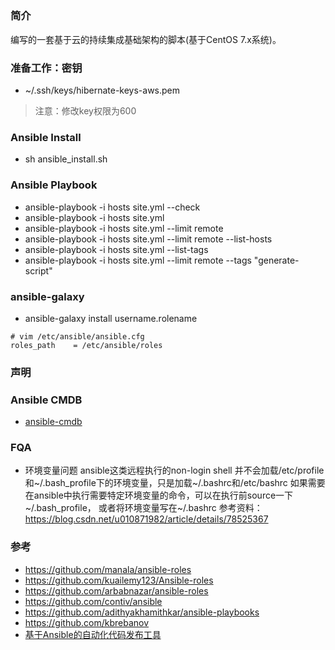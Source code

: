 ##

### 简介
编写的一套基于云的持续集成基础架构的脚本(基于CentOS 7.x系统)。

### 准备工作：密钥
- ~/.ssh/keys/hibernate-keys-aws.pem
> 注意：修改key权限为600
### Ansible Install
- sh ansible_install.sh

### Ansible Playbook
- ansible-playbook -i hosts site.yml --check
- ansible-playbook -i hosts site.yml
- ansible-playbook -i hosts site.yml --limit remote
- ansible-playbook -i hosts site.yml --limit remote --list-hosts
- ansible-playbook -i hosts site.yml --list-tags
- ansible-playbook -i hosts site.yml --limit remote --tags "generate-script"

### ansible-galaxy
- ansible-galaxy install username.rolename
```
# vim /etc/ansible/ansible.cfg
roles_path    = /etc/ansible/roles
```
### 声明
### Ansible CMDB
- [ansible-cmdb](https://github.com/fboender/ansible-cmdb)
### FQA
- 环境变量问题
ansible这类远程执行的non-login shell 并不会加载/etc/profile和~/.bash_profile下的环境变量，只是加载~/.bashrc和/etc/bashrc
如果需要在ansible中执行需要特定环境变量的命令，可以在执行前source一下~/.bash_profile， 或者将环境变量写在~/.bashrc
参考资料：https://blog.csdn.net/u010871982/article/details/78525367

### 参考
- https://github.com/manala/ansible-roles
- https://github.com/kuailemy123/Ansible-roles
- https://github.com/arbabnazar/ansible-roles
- https://github.com/contiv/ansible
- https://github.com/adithyakhamithkar/ansible-playbooks
- https://github.com/kbrebanov
- [基于Ansible的自动化代码发布工具](https://github.com/geekwolf/flamingo)
